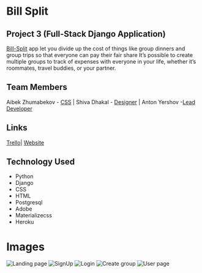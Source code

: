# Bill Split 

## Project 3 (Full-Stack Django Application)

[Bill-Split](https://bill-splitly.herokuapp.com/) app let you divide up the cost of things like group dinners and group trips so that everyone can pay their fair share
 It’s possible to create multiple groups to track of expenses with everyone in your life, whether it’s roommates, travel buddies, or your partner.

## Team Members 

Aibek Zhumabekov - [CSS](//www.linkedin.com/in/aibekzhumabekov/) | Shiva Dhakal - [Designer](https://www.linkedin.com/in/shiva-dhakal/) | Anton Yershov -[Lead Developer](https://www.linkedin.com/in/anthony-yershov/) 
## Links

[Trello](https://trello.com/b/V3Vi0Xu7/thing-to-do)| [Website](https://bill-splitly.herokuapp.com/)

## Technology Used

- Python
- Django
- CSS
- HTML
- Postgresql
- Adobe
- Materializecss
- Heroku
# Images

![Landing page]()
![SignUp]()
![Login]()
![Create group]()
![User page]()
